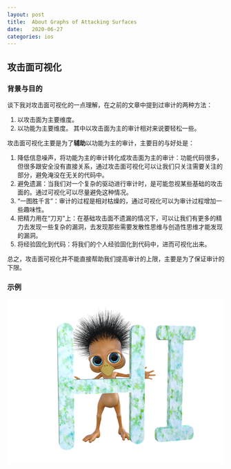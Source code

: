 ```yaml
---
layout: post
title:  About Graphs of Attacking Surfaces
date:   2020-06-27
categories: ios
---
```


## 攻击面可视化

### 背景与目的

谈下我对攻击面可视化的一点理解，在之前的文章中提到过审计的两种方法：</br>
1. 以攻击面为主要维度。
2. 以功能为主要维度。
其中以攻击面为主的审计相对来说要轻松一些。

攻击面可视化主要是为了**辅助**以功能为主的审计，主要目的与好处是：</br>
1. 降低信息噪声，将功能为主的审计转化成攻击面为主的审计：功能代码很多，但很多跟安全没有直接关系，通过攻击面可视化可以让我们只关注需要关注的部分，避免淹没在无关的代码中。
2. 避免遗漏：当我们对一个复杂的驱动进行审计时，是可能忽视某些基础的攻击面的。通过可视化可以尽量避免这种情况。
3. “一图胜千言”：审计的过程是相对枯燥的，通过可视化可以为审计过程增加一些趣味性。
4. 把精力用在“刀刃”上：在基础攻击面不遗漏的情况下，可以让我们有更多的精力去发现一些复杂的漏洞，去发现那些需要发散性思维与创造性思维才能发现的漏洞。
5. 将经验固化到代码：将我们的个人经验固化到代码中，进而可视化出来。

总之，攻击面可视化并不能直接帮助我们提高审计的上限，主要是为了保证审计的下限。

### 示例
![Hello](/assets/hello.png)